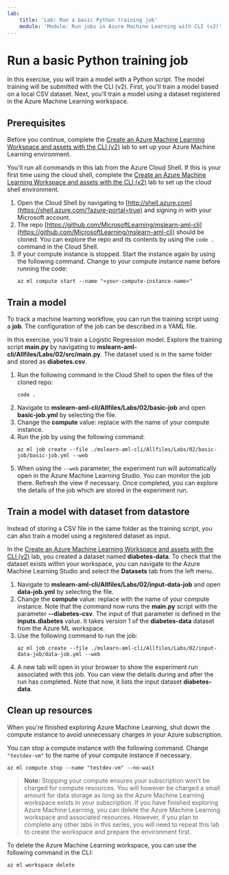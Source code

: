 ```yaml
---
lab:
    title: 'Lab: Run a basic Python training job'
    module: 'Module: Run jobs in Azure Machine Learning with CLI (v2)'
---
```


# Run a basic Python training job

In this exercise, you will train a model with a Python script. The model training will be submitted with the CLI (v2). First, you'll train a model based on a local CSV dataset. Next, you'll train a model using a dataset registered in the Azure Machine Learning workspace.

## Prerequisites

Before you continue, complete the [Create an Azure Machine Learning Workspace and assets with the CLI (v2)](Instructions/Labs/01-create-workspace.md) lab to set up your Azure Machine Learning environment.

You'll run all commands in this lab from the Azure Cloud Shell. If this is your first time using the cloud shell, complete the [Create an Azure Machine Learning Workspace and assets with the CLI (v2)](Instructions/Labs/01-create-workspace.md) lab to set up the cloud shell environment.

1. Open the Cloud Shell by navigating to [http://shell.azure.com](https://shell.azure.com/?azure-portal=true) and signing in with your Microsoft account.
1. The repo [https://github.com/MicrosoftLearning/mslearn-aml-cli](https://github.com/MicrosoftLearning/mslearn-aml-cli) should be cloned. You can explore the repo and its contents by using the `code .` command in the Cloud Shell.
1. If your compute instance is stopped. Start the instance again by using the following command. Change <your-compute-instance-name> to your compute instance name before running the code:
    ```azurecli
    az ml compute start --name "<your-compute-instance-name>"
    ```

## Train a model

To track a machine learning workflow, you can run the training script using a **job**. The configuration of the job can be described in a YAML file.

In this exercise, you'll train a Logistic Regression model. Explore the training script **main.py** by navigating to **mslearn-aml-cli/Allfiles/Labs/02/src/main.py**. The dataset used is in the same folder and stored as **diabetes.csv**.

1. Run the following command in the Cloud Shell to open the files of the cloned repo:
    ```azurecli
    code .
    ```
1. Navigate to **mslearn-aml-cli/Allfiles/Labs/02/basic-job** and open **basic-job.yml** by selecting the file.
1. Change the **compute** value: replace <your-compute-instance-name> with the name of your compute instance.
1. Run the job by using the following command:
    ```azurecli
    az ml job create --file ./mslearn-aml-cli/Allfiles/Labs/02/basic-job/basic-job.yml --web
    ```
1. When using the `--web` parameter, the experiment run will automatically open in the Azure Machine Learning Studio. You can monitor the job there. Refresh the view if necessary. Once completed, you can explore the details of the job which are stored in the experiment run.

## Train a model with dataset from datastore

Instead of storing a CSV file in the same folder as the training script, you can also train a model using a registered dataset as input.

In the [Create an Azure Machine Learning Workspace and assets with the CLI (v2)](Instructions/Labs/01-create-workspace.md) lab, you created a dataset named **diabetes-data**. To check that the dataset exists within your workspace, you can navigate to the Azure Machine Learning Studio and select the **Datasets** tab from the left menu.

1. Navigate to **mslearn-aml-cli/Allfiles/Labs/02/input-data-job** and open **data-job.yml** by selecting the file.
1. Change the **compute** value: replace <your-compute-instance-name> with the name of your compute instance.
    Note that the command now runs the **main.py** script with the parameter **--diabetes-csv**. The input of that parameter is defined in the **inputs.diabetes** value. It takes version 1 of the **diabetes-data** dataset from the Azure ML workspace.
1. Use the following command to run the job:
    ```azurecli
    az ml job create --file ./mslearn-aml-cli/Allfiles/Labs/02/input-data-job/data-job.yml --web
    ```
1. A new tab will open in your browser to show the experiment run associated with this job. You can view the details during and after the run has completed. Note that now, it lists the input dataset **diabetes-data**.

## Clean up resources

When you're finished exploring Azure Machine Learning, shut down the compute instance to avoid unnecessary charges in your Azure subscription.

You can stop a compute instance with the following command. Change `"testdev-vm"` to the name of your compute instance if necessary.

```azurecli
az ml compute stop --name "testdev-vm" --no-wait
```

> **Note:** Stopping your compute ensures your subscription won't be charged for compute resources. You will however be charged a small amount for data storage as long as the Azure Machine Learning workspace exists in your subscription. If you have finished exploring Azure Machine Learning, you can delete the Azure Machine Learning workspace and associated resources. However, if you plan to complete any other labs in this series, you will need to repeat this lab to create the workspace and prepare the environment first.

To delete the Azure Machine Learning workspace, you can use the following command in the CLI:

```azurecli
az ml workspace delete
```
